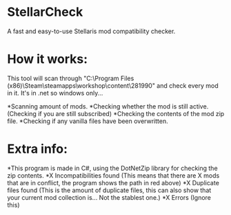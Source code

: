 # StellarCheck
A fast and easy-to-use Stellaris mod compatibility checker.

# How it works:
This tool will scan through "C:\Program Files (x86)\Steam\steamapps\workshop\content\281990" and check every mod in it.
It's in .net so windows only...

*Scanning amount of mods.
*Checking whether the mod is still active. (Checking if you are still subscribed)
*Checking the contents of the mod zip file.
*Checking if any vanilla files have been overwritten.

# Extra info: 
*This program is made in C#, using the DotNetZip library for checking the zip contents.
*X Incompatibilities found (This means that there are X mods that are in conflict, the program shows the path in red above) 
*X Duplicate files found (This is the amount of duplicate files, this can also show that your current mod collection is... Not the stablest one.) 
*X Errors (Ignore this)

